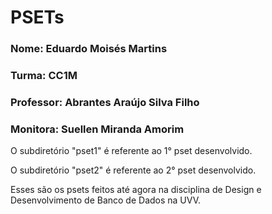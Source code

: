 # PSETs

### Nome: Eduardo Moisés Martins

### Turma: CC1M

### Professor: Abrantes Araújo Silva Filho

### Monitora: Suellen Miranda Amorim


O subdiretório "pset1" é referente ao 1° pset desenvolvido.

O subdiretório "pset2" é referente ao 2° pset desenvolvido.

Esses são os psets feitos até agora na disciplina de Design e Desenvolvimento de Banco de Dados na UVV.
